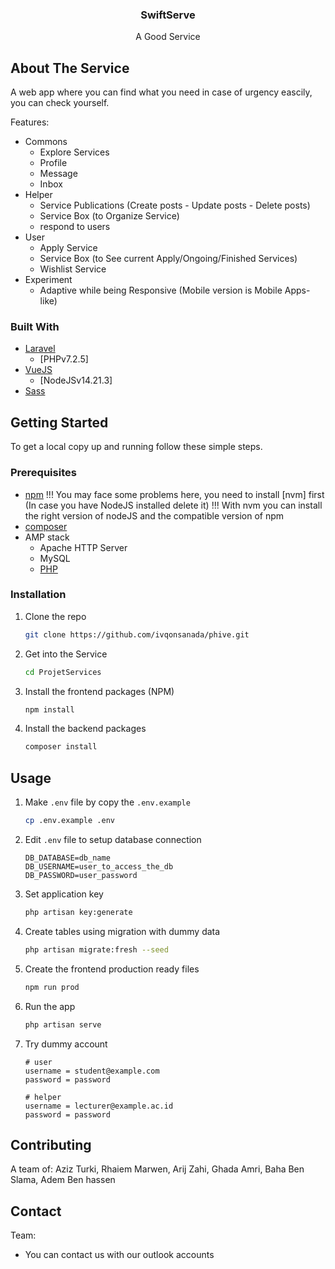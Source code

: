   <h3 align="center">SwiftServe</h3>

  <p align="center">
    A Good Service
    
  </p>
<!-- ABOUT THE Service -->

## About The Service

A web app where you can find what you need in case of urgency eascily, you can check yourself.

Features:

-   Commons
    -   Explore Services
    -   Profile
    -   Message
    -   Inbox
-   Helper
    -   Service Publications (Create posts - Update posts - Delete posts)
    -   Service Box (to Organize Service)
    -   respond to users
-   User
    -   Apply Service
    -   Service Box (to See current Apply/Ongoing/Finished Services)
    -   Wishlist Service
-   Experiment
    -   Adaptive while being Responsive (Mobile version is Mobile Apps-like)

### Built With

-   [Laravel](https://laravel.com/)
    - [PHPv7.2.5]
-   [VueJS](https://vuejs.org/)
    - [NodeJSv14.21.3]
-   [Sass](https://sass-lang.com/)

<!-- GETTING STARTED -->

## Getting Started

To get a local copy up and running follow these simple steps.

### Prerequisites

-   [npm](https://nodejs.org/)
    !!! You may face some problems here, you need to install [nvm] first (In case you have NodeJS installed delete it)
    !!! With nvm you can install the right version of nodeJS and the compatible version of npm
-   [composer](https://getcomposer.org/download/)
-   AMP stack
    -   Apache HTTP Server
    -   MySQL
    -   [PHP](https://www.php.net/downloads)

### Installation

1. Clone the repo
    ```sh
    git clone https://github.com/ivqonsanada/phive.git
    ```
2. Get into the Service
    ```sh
    cd ProjetServices
    ```
3. Install the frontend packages (NPM)
    ```sh
    npm install
    ```
4. Install the backend packages
    ```sh
    composer install
    ```

<!-- USAGE EXAMPLES -->

## Usage

1. Make `.env` file by copy the `.env.example`
    ```sh
    cp .env.example .env
    ```
2. Edit `.env` file to setup database connection
    ```dosini
    DB_DATABASE=db_name
    DB_USERNAME=user_to_access_the_db
    DB_PASSWORD=user_password
    ```
3. Set application key
    ```sh
    php artisan key:generate
    ```
4. Create tables using migration with dummy data
    ```sh
    php artisan migrate:fresh --seed
    ```
5. Create the frontend production ready files
    ```sh
    npm run prod
    ```
6. Run the app
    ```sh
    php artisan serve
    ```
7. Try dummy account

    ```dosini
    # user
    username = student@example.com
    password = password

    # helper
    username = lecturer@example.ac.id
    password = password
    ```

<!-- ROADMAP -->


## Contributing

A team of: Aziz Turki, Rhaiem Marwen, Arij Zahi, Ghada Amri, Baha Ben Slama, Adem Ben hassen


<!-- LICENSE -->


## Contact

Team:

-   You can contact us with our outlook accounts


<!-- ACKNOWLEDGEMENTS -->


